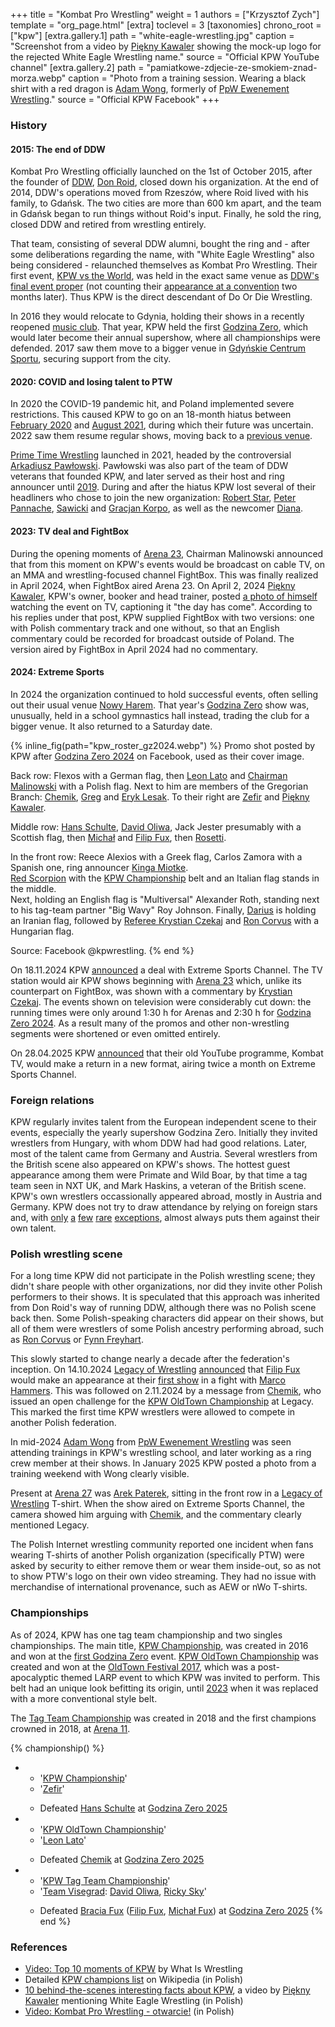 +++
title = "Kombat Pro Wrestling"
weight = 1
authors = ["Krzysztof Zych"]
template = "org_page.html"
[extra]
toclevel = 3
[taxonomies]
chrono_root = ["kpw"]
[extra.gallery.1]
path = "white-eagle-wrestling.jpg"
caption = "Screenshot from a video by [Piękny Kawaler](@/w/piekny-kawaler.md) showing the mock-up logo for the rejected White Eagle Wrestling name."
source = "Official KPW YouTube channel"
[extra.gallery.2]
path = "pamiatkowe-zdjecie-ze-smokiem-znad-morza.webp"
caption = "Photo from a training session. Wearing a black shirt with a red dragon is [Adam Wong](@/w/adam-wong.md), formerly of [PpW Ewenement Wrestling](@/o/ppw.md)."
source = "Official KPW Facebook"
+++

### History

#### 2015: The end of DDW

Kombat Pro Wrestling officially launched on the 1st of October 2015, after the founder of [DDW](@/o/ddw.md), [Don Roid](@/w/don-roid.md), closed down his organization.
At the end of 2014, DDW's operations moved from Rzeszów, where Roid lived with his family, to Gdańsk.
The two cities are more than 600&nbsp;km apart, and the team in Gdańsk began to run things without Roid's input. Finally, he sold the ring, closed DDW and retired from wrestling entirely.

That team, consisting of several DDW alumni, bought the ring and - after some deliberations regarding the name, with "White Eagle Wrestling" also being considered - relaunched themselves as Kombat Pro Wrestling. Their first event, [KPW vs the World](@/e/kpw/2015-11-14-kpw-vs-the-world-hungary-for-kombat.md), was held in the exact same venue as [DDW's final event proper](@/e/ddw/2015-05-02-ddw-house-show-2.md) (not counting their [appearance at a convention](@/e/ddw/2015-07-24-ddw-baltikon.md) two months later). Thus KPW is the direct descendant of Do Or Die Wrestling.

In 2016 they would relocate to Gdynia, holding their shows in a recently reopened [music club](@/v/atlantic-nh-gdynia.md). That year, KPW held the first [Godzina Zero](@/e/kpw/2016-08-13-kpw-godzina-zero-2016.md), which would later become their annual supershow, where all championships were defended. 2017 saw them move to a bigger venue in [Gdyńskie Centrum Sportu](@/v/gdynskie-centrum-sportu.md), securing support from the city.

#### 2020: COVID and losing talent to PTW

In 2020 the COVID-19 pandemic hit, and Poland implemented severe restrictions. This caused KPW to go on an 18-month hiatus between [February 2020](@/e/kpw/2020-02-01-kpw-arena-16.md) and [August 2021](@/e/kpw/2021-08-21-kpw-arena-17.md), during which their future was uncertain. 2022 saw them resume regular shows, moving back to a [previous venue](@/v/atlantic-nh-gdynia.md).

[Prime Time Wrestling](@/o/ptw.md) launched in 2021, headed by the controversial [Arkadiusz Pawłowski](@/w/pan-pawlowski.md).
Pawłowski was also part of the team of DDW veterans that founded KPW, and later served as their host and ring announcer until [2019](@/e/kpw/2019-06-15-kpw-arena-14.md).
During and after the hiatus KPW lost several of their headliners who chose to join the new organization: [Robert Star](@/w/robert-star.md), [Peter Pannache](@/w/peter-pannache.md), [Sawicki](@/w/sawicki.md) and [Gracjan Korpo](@/w/gracjan-korpo.md), as well as the newcomer [Diana](@/w/diana-strong.md).

#### 2023: TV deal and FightBox

During the opening moments of [Arena 23](@/e/kpw/2023-11-24-kpw-arena-23.md), Chairman Malinowski announced that from this moment on KPW's events would be broadcast on cable TV, on an MMA and wrestling-focused channel FightBox. This was finally realized in April 2024, when FightBox aired Arena 23. On April 2, 2024 [Piękny Kawaler](@/w/piekny-kawaler.md), KPW's owner, booker and head trainer, posted [a photo of himself][kawaler-watching-tv] watching the event on TV, captioning it "the day has come". According to his replies under that post, KPW supplied FightBox with two versions: one with Polish commentary track and one without, so that an English commentary could be recorded for broadcast outside of Poland. The version aired by FightBox in April 2024 had no commentary.

#### 2024: Extreme Sports

In 2024 the organization continued to hold successful events, often selling out their usual venue [Nowy Harem](@/v/atlantic-nh-gdynia.md). 
That year's [Godzina Zero](@/e/kpw/2024-09-07-kpw-godzina-zero-2024.md) show was, unusually, held in a school gymnastics hall instead, trading the club for a bigger venue. It also returned to a Saturday date.

{% inline_fig(path="kpw_roster_gz2024.webp") %}
Promo shot posted by KPW after [Godzina Zero 2024](@/e/kpw/2024-09-07-kpw-godzina-zero-2024.md) on Facebook, used as their cover image.

Back row: Flexos with a German flag, then [Leon Lato](@/w/leon-lato.md) and [Chairman Malinowski](@/w/krystian-malinowski.md) with a Polish flag.
Next to him are members of the Gregorian Branch: [Chemik](@/w/chemik.md), [Greg](@/w/greg.md) and [Eryk Lesak](@/w/eryk-lesak.md).
To their right are [Zefir](@/w/zefir.md) and [Piękny Kawaler](@/w/piekny-kawaler.md).

Middle row: [Hans Schulte](@/w/hans-schulte.md), [David Oliwa](@/w/david-oliwa.md), Jack Jester presumably with a Scottish flag, then
[Michał](@/w/michal-fux.md) and [Filip Fux](@/w/filip-fux.md), then [Rosetti](@/w/rosetti.md).

In the front row: Reece Alexios with a Greek flag, Carlos Zamora with a Spanish one, ring announcer [Kinga Miotke](@/w/kinga-miotke.md). \
[Red Scorpion](@/w/red-scorpion.md) with the [KPW Championship](@/c/kpw-championship.md) belt and an Italian flag stands in the middle. \
Next, holding an English flag is "Multiversal" Alexander Roth, standing next to his tag-team partner "Big Wavy" Roy Johnson.
Finally, [Darius](@/w/darius.md) is holding an Iranian flag, followed by [Referee Krystian Czekaj](@/w/krystian-czekaj.md) and [Ron Corvus](@/w/ron-corvus.md) with a Hungarian flag.

Source: Facebook @kpwrestling.
{% end %}

On 18.11.2024 KPW [announced][kpw-on-extreme] a deal with Extreme Sports Channel. The TV station would air KPW shows beginning with [Arena 23](@/e/kpw/2023-11-24-kpw-arena-23.md) which, unlike its counterpart on FightBox, was shown with a commentary by [Krystian Czekaj](@/w/krystian-czekaj.md). The events shown on television were considerably cut down: the running times were only around 1:30&nbsp;h for Arenas and 2:30&nbsp;h for [Godzina Zero 2024](@/e/kpw/2024-09-07-kpw-godzina-zero-2024.md). As a result many of the promos and other non-wrestling segments were shortened or even omitted entirely.

On 28.04.2025 KPW [announced][kombat-tv] that their old YouTube programme, Kombat TV, would make a return in a new format, airing twice a month on Extreme Sports Channel.

### Foreign relations

KPW regularly invites talent from the European independent scene to their events, especially the yearly supershow Godzina Zero. Initially they invited wrestlers from Hungary, with whom DDW had had good relations. Later, most of the talent came from Germany and Austria. Several wrestlers from the British scene also appeared on KPW's shows. The hottest guest appearance among them were Primate and Wild Boar, by that time a tag team seen in NXT UK, and Mark Haskins, a veteran of the British scene. KPW's own wrestlers occassionally appeared abroad, mostly in Austria and Germany. KPW does not try to draw attendance by relying on foreign stars and, with [only](@/e/kpw/2018-07-14-kpw-oldtown-3.md) [a](@/e/kpw/2018-08-11-kpw-godzina-zero-2018.md) [few](@/e/kpw/2021-08-21-kpw-arena-17.md) [rare](@/e/kpw/2022-06-18-kpw-pyrkon-2022.md) [exceptions](@/e/kpw/2024-11-15-kpw-arena-26.md), almost always puts them against their own talent.

### Polish wrestling scene

For a long time KPW did not participate in the Polish wrestling scene; they didn't share people with other organizations, nor did they invite other Polish performers to their shows. It is speculated that this approach was inherited from Don Roid's way of running DDW, although there was no Polish scene back then. Some Polish-speaking characters did appear on their shows, but all of them were wrestlers of some Polish ancestry performing abroad, such as [Ron Corvus](@/w/ron-corvus.md) or [Fynn Freyhart](@/w/fynn-freyhart.md).

This slowly started to change nearly a decade after the federation's inception. On 14.10.2024 [Legacy of Wrestling](@/o/low.md) [announced][low-fux] that [Filip Fux](@/w/filip-fux.md) would make an appearance at their [first show](@/e/low/2024-12-01-low-1.md) in a fight with [Marco Hammers](@/w/marco-hammers.md). This was followed on 2.11.2024 by a message from [Chemik](@/w/chemik.md), who issued an open challenge for the [KPW OldTown Championship](@/c/kpw-old-town-championship.md) at Legacy. This marked the first time KPW wrestlers were allowed to compete in another Polish federation.

In mid-2024 [Adam Wong](@/w/adam-wong.md) from [PpW Ewenement Wrestling](@/o/ppw.md) was seen attending trainings in KPW's wrestling school, and later working as a ring crew member at their shows. In January 2025 KPW posted a photo from a training weekend with Wong clearly visible.

Present at [Arena 27](@/e/kpw/2025-01-24-kpw-arena-27.md) was [Arek Paterek](@/w/arek-paterek.md), sitting in the front row in a [Legacy of Wrestling](@/o/low.md) T-shirt. When the show aired on Extreme Sports Channel, the camera showed him arguing with [Chemik](@/w/chemik.md), and the commentary clearly mentioned Legacy.

The Polish Internet wrestling community reported one incident when fans wearing T-shirts of another Polish organization (specifically PTW) were asked by security to either remove them or wear them inside-out, so as not to show PTW's logo on their own video streaming. They had no issue with merchandise of international provenance, such as AEW or nWo T-shirts.

### Championships

As of 2024, KPW has one tag team championship and two singles championships. The main title, [KPW Championship](@/c/kpw-championship.md), was created in 2016 and won at the [first Godzina Zero](@/e/kpw/2016-08-13-kpw-godzina-zero-2016.md) event. [KPW OldTown Championship](@/c/kpw-old-town-championship.md) was created and won at the [OldTown Festival 2017](@/e/kpw/2017-07-23-kpw-oldtown-2.md), which was a post-apocalyptic themed LARP event to which KPW was invited to perform. This belt had an unique look befitting its origin, until [2023](@/e/kpw/2023-11-24-kpw-arena-23.md) when it was replaced with a more conventional style belt.

The [Tag Team Championship](@/c/kpw-tag-team-championship.md) was created in 2018 and the first champions crowned in 2018, at [Arena 11](@/e/kpw/2018-11-03-kpw-arena-11.md).

{% championship() %}
- - '[KPW Championship](@/c/kpw-championship.md)'
  - '[Zefir](@/w/zefir.md)'
  - >
    Defeated [Hans Schulte](@/w/hans-schulte.md) at [Godzina Zero 2025](@/e/kpw/2025-08-22-kpw-godzina-zero-2025.md)
- - '[KPW OldTown Championship](@/c/kpw-old-town-championship.md)'
  - '[Leon Lato](@/w/leon-lato.md)'
  - >
    Defeated [Chemik](@/w/chemik.md) at [Godzina Zero 2025](@/e/kpw/2025-08-22-kpw-godzina-zero-2025.md)
- - '[KPW Tag Team Championship](@/c/kpw-tag-team-championship.md)'
  - '[Team Visegrad](@/tt/team-visegrad.md): [David Oliwa](@/w/david-oliwa.md), [Ricky Sky](@/w/ricky-sky.md)'
  - >
    Defeated [Bracia Fux](@/tt/bracia-fux.md) ([Filip Fux](@/w/filip-fux.md), [Michał Fux](@/w/michal-fux.md)) at [Godzina Zero 2025](@/e/kpw/2025-08-22-kpw-godzina-zero-2025.md)
{% end %}

### References

* [Video: Top 10 moments of KPW](https://www.youtube.com/watch?v=NeyUetRatMU) by What Is Wrestling
* Detailed [KPW champions list](https://pl.wikipedia.org/wiki/Wikipedysta:M3n747/brudnopis/mistrzowiekpw) on Wikipedia (in Polish)
* [10 behind-the-scenes interesting facts about KPW](https://www.youtube.com/watch?v=sb831M7cs4I), a video by [Piękny Kawaler](@/w/piekny-kawaler.md) mentioning White Eagle Wrestling (in Polish)
* [Video: Kombat Pro Wrestling - otwarcie!](https://www.youtube.com/watch?v=fxnAFf-xUkM) (in Polish)

[kawaler-watching-tv]:https://www.facebook.com/kawalerwrestling/posts/pfbid028kdGNo5vEVnSscGnsCzUr9spHsX14gPKk3ocJ7ogMSnnqPh2cxWsuCfMAUyrGdbyl
[low-fux]:https://www.facebook.com/photo/?fbid=122119129010468820&set=pb.61564064601704.-2207520000
[kpw-on-extreme]:https://www.facebook.com/kpwrestling/posts/pfbid0YGB2msLrahPdbVHb9YfF7YeXqQLacmtHD5c3Swuk4KzK4qFatZhkTsDLtvR5DSYDl
[kombat-tv]: https://www.facebook.com/photo/?fbid=1003326585259914&set=a.517136233878954
